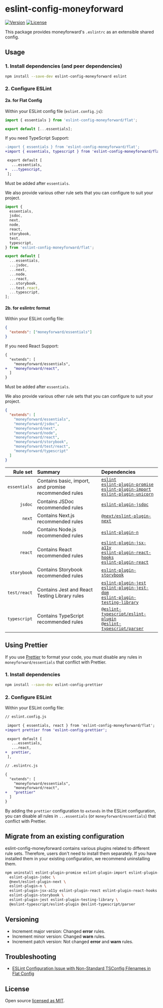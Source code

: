 # eslint-config-moneyforward

[![Version](https://img.shields.io/npm/v/eslint-config-moneyforward.svg?style=flat-square)](https://www.npmjs.com/package/eslint-config-moneyforward?activeTab=versions)
[![License](https://img.shields.io/github/license/moneyforward/frontend-tools.svg?style=flat-square)](https://github.com/moneyforward/frontend-tools/blob/main/packages/eslint-config/LICENSE)

This package provides moneyforward's `.eslintrc` as an extensible shared config.

## Usage

### 1. Install dependencies (and peer dependencies)

```bash
npm install --save-dev eslint-config-moneyforward eslint
```

### 2. Configure ESLint

#### 2a. for Flat Config

Within your ESLint config file (`eslint.config.js`):

```js
import { essentials } from 'eslint-config-moneyforward/flat';

export default [...essentials];
```

If you need TypeScript Support:

```diff
-import { essentials } from 'eslint-config-moneyforward/flat';
+import { essentials, typescript } from 'eslint-config-moneyforward/flat';

 export default [
   ...essentials,
+  ...typescript,
 ];
```

Must be added after `essentials`.

We also provide various other rule sets that you can configure to suit your project.

```js
import {
  essentials,
  jsdoc,
  next,
  node,
  react,
  storybook,
  test,
  typescript,
} from 'eslint-config-moneyforward/flat';

export default [
  ...essentials,
  ...jsdoc,
  ...next,
  ...node,
  ...react,
  ...storybook,
  ...test.react,
  ...typescript,
];
```

#### 2b. for eslintrc format

Within your ESLint config file:

```json
{
  "extends": ["moneyforward/essentials"]
}
```

If you need React Support:

```diff
{
  "extends": [
    "moneyforward/essentials",
+   "moneyforward/react",
  ]
}
```

Must be added after `essentials`.

We also provide various other rule sets that you can configure to suit your project.

```json
{
  "extends": [
    "moneyforward/essentials",
    "moneyforward/jsdoc",
    "moneyforward/next",
    "moneyforward/node",
    "moneyforward/react",
    "moneyforward/storybook",
    "moneyforward/test/react",
    "moneyforward/typescript"
  ]
}
```

|     Rule set | Summary                                               | Dependencies                                                                                                                                                                                                                                                                                     |
| -----------: | :---------------------------------------------------- | :----------------------------------------------------------------------------------------------------------------------------------------------------------------------------------------------------------------------------------------------------------------------------------------------- |
| `essentials` | Contains basic, import, and promise recommended rules | [`eslint`](https://eslint.org/) <br> [`eslint-plugin-promise`](https://github.com/eslint-community/eslint-plugin-promise) <br> [`eslint-plugin-import`](https://github.com/import-js/eslint-plugin-import) <br> [`eslint-plugin-unicorn`](https://github.com/sindresorhus/eslint-plugin-unicorn) |
|      `jsdoc` | Contains JSDoc recommended rules                      | [`eslint-plugin-jsdoc`](https://github.com/gajus/eslint-plugin-jsdoc)                                                                                                                                                                                                                            |
|       `next` | Contains Next.js recommended rules                    | [`@next/eslint-plugin-next`](https://github.com/vercel/next.js/tree/canary/packages/eslint-plugin-next)                                                                                                                                                                                          |
|       `node` | Contains Node.js recommended rules                    | [`eslint-plugin-n`](https://github.com/eslint-community/eslint-plugin-n)                                                                                                                                                                                                                         |
|      `react` | Contains React recommended rules                      | [`eslint-plugin-jsx-a11y`](https://github.com/jsx-eslint/eslint-plugin-jsx-a11y) <br> [`eslint-plugin-react-hooks`](https://github.com/facebook/react/tree/main/packages/eslint-plugin-react-hooks) <br> [`eslint-plugin-react`](https://github.com/jsx-eslint/eslint-plugin-react)              |
|  `storybook` | Contains Storybook recommended rules                  | [`eslint-plugin-storybook`](https://github.com/storybookjs/eslint-plugin-storybook)                                                                                                                                                                                                              |
| `test/react` | Contains Jest and React Testing Library rules         | [`eslint-plugin-jest`](https://github.com/jest-community/eslint-plugin-jest) <br> [`eslint-plugin-jest-dom`](https://github.com/testing-library/eslint-plugin-jest-dom) <br> [`eslint-plugin-testing-library`](https://github.com/testing-library/eslint-plugin-testing-library)                 |
| `typescript` | Contains TypeScript recommended rules                 | [`@eslint-typescript/eslint-plugin`](https://github.com/typescript-eslint/typescript-eslint/tree/main/packages/eslint-plugin) <br> [`@eslint-typescript/parser`](https://github.com/typescript-eslint/typescript-eslint/tree/main/packages/parser)                                               |

## Using Prettier

If you use [Prettier](https://prettier.io/) to format your code, you must disable any rules in `moneyforward/essentials` that conflict with Prettier.

### 1. Install dependencies

```bash
npm install --save-dev eslint-config-prettier
```

### 2. Configure ESLint

Within your ESLint config file:

```diff
// eslint.config.js

 import { essentials, react } from 'eslint-config-moneyforward/flat';
+import prettier from 'eslint-config-prettier';

 export default [
   ...essentials,
   ...react,
+  prettier,
 ],
```

```diff
// .eslintrc.js

{
  "extends": [
    "moneyforward/essentials",
    "moneyforward/react",
+   "prettier"
  ]
}
```

By adding the `prettier` configuration to `extends` in the ESLint configuration, you can disable all rules in `...essentials` (or `moneyforward/essentials`) that conflict with Prettier.

## Migrate from an existing configuration

eslint-config-moneyforward contains various plugins related to different rule sets. Therefore, users don't need to install them separately. If you have installed them in your existing configuration, we recommend uninstalling them.

```bash
npm uninstall eslint-plugin-promise eslint-plugin-import eslint-plugin-unicorn \
  eslint-plugin-jsdoc \
  @next/eslint-plugin-next \
  eslint-plugin-n \
  eslint-plugin-jsx-a11y eslint-plugin-react eslint-plugin-react-hooks \
  eslint-plugin-storybook \
  eslint-plugin-jest eslint-plugin-testing-library \
  @eslint-typescript/eslint-plugin @eslint-typescript/parser
```

## Versioning

- Increment major version: Changed **error** rules.
- Increment minor version: Changed **warn** rules.
- Increment patch version: Not changed **error** and **warn** rules.

## Troubleshooting

- [ESLint Configuration Issue with Non-Standard TSConfig Filenames in Flat Config](https://github.com/moneyforward/frontend-tools/blob/main/packages/eslint-config/docs/troubleshooting/eslint-configuration-issue-with-non-standard-tsconfig-filenames-in-flat-config.md)

## License

Open source [licensed as MIT](https://github.com/moneyforward/frontend-tools/blob/main/packages/eslint-config/LICENSE).
